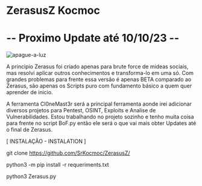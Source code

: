 # ZerasusZ  Kocmoc  

# -- Proximo Update até 10/10/23 -- #

![apague-a-luz](https://user-images.githubusercontent.com/107345207/227400176-83c214fd-d382-45ca-b44c-93069849bbfc.jpg)

A principio Zerasus foi criado apenas para brute force de mideas sociais, mas resolvi aplicar outros conhecimentos e transforma-lo em uma só.
Com grandes problemas para frente essa versão é apenas BETA comparado ao Zerasus, são apenas os Scripts puro com fundamento básico a quem quer aprender de inicio.

A ferramenta Cl0neMast3r será a principal ferramenta aonde irei adicionar diversos projetos para Pentest, OSINT, Exploits e Analise de Vulnerabilidades.
Estou trabalhando no projeto sozinho e tenho muita coisa para frente no script BoF.py então ele será o que vai mais obter Updates até o final de Zerasus.

[ INSTALAÇÃO - INSTALATION ]

git clone https://github.com/SrKocmoc/ZerasusZ/

python3 -m pip install -r requeriments.txt

python3 Zerasus.py

